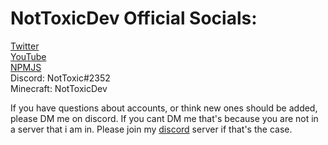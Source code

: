 # NotToxicDev Official Socials:

[Twitter](https://twitter.com/NotToxicDev)<br>
[YouTube](https://bit.ly/ntgyt)<br>
[NPMJS](https://www.npmjs.com/~nottoxicdev)<br>
Discord: NotToxic#2352<br>
Minecraft: NotToxicDev<br>

If you have questions about accounts, or think new ones should be added, please DM me on discord. If you cant DM me that's because you are not in a server that i am in. Please join my [discord](https://discord.gg/GNRC2Gu5Yb) server if that's the case.
